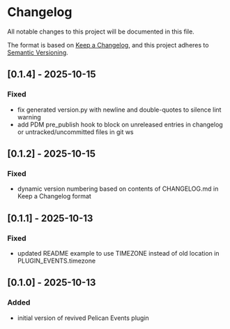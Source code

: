 # Changelog
All notable changes to this project will be documented in this file.

The format is based on [Keep a Changelog](https://keepachangelog.com/en/1.1.0/),
and this project adheres to [Semantic Versioning](https://semver.org/spec/v2.0.0.html).

## [0.1.4] - 2025-10-15
### Fixed
- fix generated version.py with newline and double-quotes to silence lint warning
- add PDM pre_publish hook to block on unreleased entries in changelog or untracked/uncommitted files in git ws

## [0.1.2] - 2025-10-15
### Fixed
- dynamic version numbering based on contents of CHANGELOG.md in Keep a Changelog format

## [0.1.1] - 2025-10-13
### Fixed
- updated README example to use TIMEZONE instead of old location in PLUGIN_EVENTS.timezone

## [0.1.0] - 2025-10-13
### Added
- initial version of revived Pelican Events plugin

